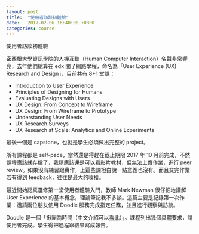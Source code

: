 ```yaml
---
layout: post
title:  "使用者訪談初體驗"
date:   2017-02-06 16:40:00 +0800
categories: course
---
```


使用者訪談初體驗

密西根大學資訊學院的人機互動（Human Computer Interaction）名聲非常響亮，去年他們總算在 edx 開了網路學程，命名為「User Experience (UX) Research and Design」，目前共有 8+1 堂課：

* Introduction to User Experience
* Principles of Designing for Humans
* Evaluating Designs with Users
* UX Design: From Concept to Wireframe
* UX Design: From Wireframe to Prototype
* Understanding User Needs
* UX Research Surveys
* UX Research at Scale: Analytics and Online Experiments

最後一個是 capstone，也就是學生必須做出完整的 project。

所有課程都是 self-pace，當然還是得趕在截止期限 2017 年 10 月前完成，不然課程應該就存檔了，我猜應該還是可以看影片教材，但無法上傳作業，進行 peer review。如果沒有練習跟實作，上這些課坦白說一點意義也沒有。而且交完作業若有得到 feedback，往往是最大的收穫。

最近開始認真選修第一堂使用者體驗入門，教師 Mark Newman 很仔細地講解 User Experience 的基本概念，理論筆記我不多談。這篇主要是紀錄第一次作業：邀請兩位朋友使用 Doodle 服務完成指定任務，並且進行觀察與訪談。

Doodle 是一個「揪團喬時間（中文介紹可以[看此](https://free.com.tw/doodle/)）」。課程列出幾個具體要求，請使用者完成。學生得把過程跟結果寫成報告。